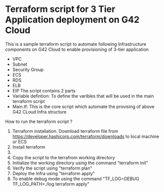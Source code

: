 # Terraform script for 3 Tier Application deployment on G42 Cloud

This is a sample terraform script to automate following Infrastructure components on G42 Cloud to enable provisioning of 3-tier application
 - VPC
 - Subnet
 - Security Group
 - ECS
 - RDS
 - ELB
 - EIP
The script contains 2 parts
 - Variable defintion: To define the varibles that will be used in the main terraform script
 - Main.tf: This is the core script which automate the provising of above G42 CLoud Infra structure


How to run the terraform script ?

1. Terraform installation. Download terraform file from https://developer.hashicorp.com/terraform/downloads to local machine or ECS 
2. Install terraform 
3. 
4. Copy the script to the terrafrom working directory
5. Initialize the working directory using the command "terraform init"
6. Verify the script using "terraform plan"
7. Deploy the Infra using "terraform apply"
8. To enable debug mode using the command "TF_LOG=DEBUG TF_LOG_PATH=./log terraform apply" 

